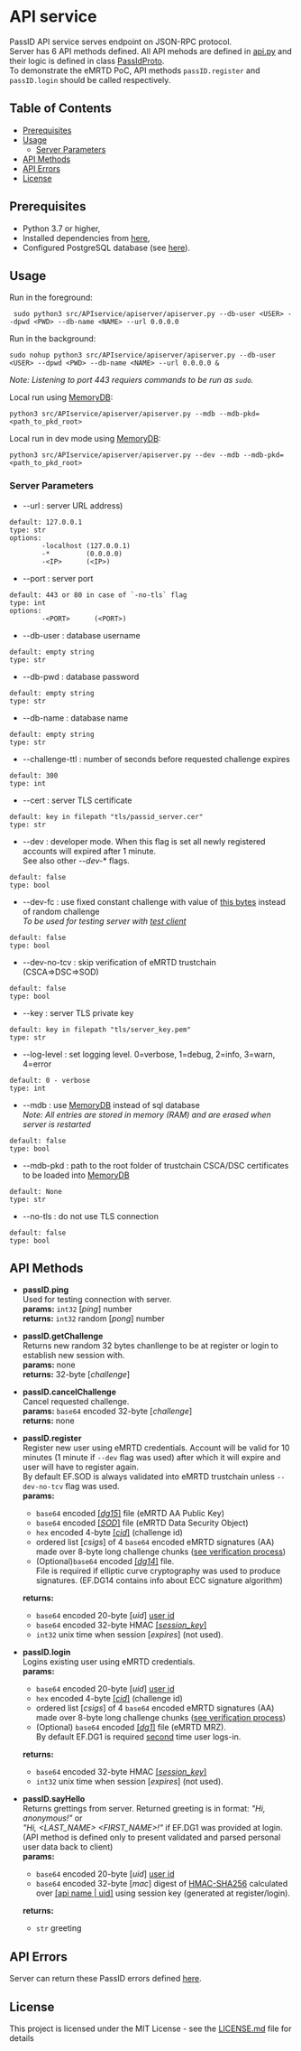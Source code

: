 # API service
PassID API service serves endpoint on JSON-RPC protocol.  
Server has 6 API methods defined.
All API mehods are defined in [api.py](https://github.com/ZeroPass/PassID-Server/blob/18e134e9316bf3888ae5e51ce4cf46468e832f44/src/APIservice/api.py#L56-L172) and their logic is defined in class [PassIdProto](https://github.com/ZeroPass/PassID-Server/blob/66b2ea724ec9a515d07298eed828c6849ec1cbbc/src/APIservice/proto/proto.py#L65-L438).  
 To demonstrate the eMRTD PoC, API methods `passID.register` and `passID.login` should be called respectively.

## Table of Contents  
- [Prerequisites](#prerequisites)
- [Usage](#usage)
  + [Server Parameters](#server-parameters)
- [API Methods](#api-methods)
- [API Errors](#api-errors)
- [License](#license)

## Prerequisites
* Python 3.7 or higher,
* Installed dependencies from [here](../../../../../PassID-Server#prerequisites),
* Configured PostgreSQL database (see [here](../../../../../PassID-Server#configure-postgresql-database)).

## Usage
Run in the foreground:
```
 sudo python3 src/APIservice/apiserver/apiserver.py --db-user <USER> --dpwd <PWD> --db-name <NAME> --url 0.0.0.0
```

Run in the background:
```
sudo nohup python3 src/APIservice/apiserver/apiserver.py --db-user <USER> --dpwd <PWD> --db-name <NAME> --url 0.0.0.0 &  
```
*Note: Listening to port 443 requiers commands to be run as `sudo`.*


Local run using [MemoryDB](https://github.com/ZeroPass/PassID-Server/blob/ddcc6073d298cb1a4e0d99195d928a9dce0f78e5/src/APIservice/proto/db.py#L262-L375):
```
python3 src/APIservice/apiserver/apiserver.py --mdb --mdb-pkd=<path_to_pkd_root>
```

Local run in dev mode using [MemoryDB](https://github.com/ZeroPass/PassID-Server/blob/ddcc6073d298cb1a4e0d99195d928a9dce0f78e5/src/APIservice/proto/db.py#L262-L375):
```
python3 src/APIservice/apiserver/apiserver.py --dev --mdb --mdb-pkd=<path_to_pkd_root>
```

### Server Parameters

* --url : server URL address)
```
default: 127.0.0.1
type: str
options:
        -localhost (127.0.0.1)
        -*         (0.0.0.0)
        -<IP>      (<IP>)
```

* --port : server port
```
default: 443 or 80 in case of `-no-tls` flag
type: int
options: 
        -<PORT>      (<PORT>)
```

* --db-user : database username
```
default: empty string
type: str
```

* --db-pwd : database password
```
default: empty string
type: str
```

* --db-name : database name
```
default: empty string
type: str
```



* --challenge-ttl : number of seconds before requested challenge expires
```
default: 300
type: int
```

* --cert : server TLS certificate
```
default: key in filepath "tls/passid_server.cer"
type: str
```

* --dev : developer mode. When this flag is set all newly registered accounts will expired after 1 minute.  
See also other *--dev-** flags.
```
default: false
type: bool
```

* --dev-fc : use fixed constant challenge with value of [this bytes](https://github.com/ZeroPass/PassID-Server/blob/master/src/APIservice/apiserver/apiserver.py#L26) instead of random challenge  
*To be used for testing server with [test client](https://github.com/ZeroPass/PassID-Server/blob/master/src/APIservice/unittest/test_client.py)*
```
default: false
type: bool
```

* --dev-no-tcv : skip verification of eMRTD trustchain (CSCA=>DSC=>SOD)
```
default: false
type: bool
```

* --key : server TLS private key
```
default: key in filepath "tls/server_key.pem"
type: str
```

* --log-level : set logging level. 0=verbose, 1=debug, 2=info, 3=warn, 4=error
```
default: 0 - verbose
type: int
```

* --mdb : use [MemoryDB](https://github.com/ZeroPass/PassID-Server/blob/ddcc6073d298cb1a4e0d99195d928a9dce0f78e5/src/APIservice/proto/db.py#L262-L375) instead of sql database  
*Note: All entries are stored in memory (RAM) and are erased when server is restarted*
```
default: false
type: bool
```

* --mdb-pkd : path to the root folder of trustchain CSCA/DSC certificates to be loaded into [MemoryDB](https://github.com/ZeroPass/PassID-Server/blob/ddcc6073d298cb1a4e0d99195d928a9dce0f78e5/src/APIservice/proto/db.py#L262-L375)
```
default: None
type: str
```

* --no-tls : do not use TLS connection
```
default: false
type: bool
```
## API Methods
* **passID.ping**  
  Used for testing connection with server.  
  **params:** `int32` [*ping*] number  
  **returns:** `int32` random [*pong*] number  
  
* **passID.getChallenge**  
  Returns new random 32 bytes chanllenge to be at register or login to establish new session with.  
  **params:** none  
  **returns:** 32-byte [*challenge*]  
  
* **passID.cancelChallenge**  
  Cancel requested challenge.  
  **params:** `base64` encoded 32-byte [*challenge*]  
  **returns:** none  
  
* **passID.register**  
  Register new user using eMRTD credentials. Account will be valid for 10 minutes (1 minute if `--dev` flag was used) after which it will expire and user will have to register again.  
  By default EF.SOD is always validated into eMRTD trustchain unless `--dev-no-tcv` flag was used.  
  **params:**
    * `base64` encoded [[*dg15*]](https://github.com/ZeroPass/PassID-Server/blob/a87cb5cc55c160a9ca80583ecb6099d7a6e57660/src/pymrtd/ef/dg.py#L189-L203) file (eMRTD AA Public Key)
    * `base64` encoded [[*SOD*]](https://github.com/ZeroPass/PassID-Server/blob/a87cb5cc55c160a9ca80583ecb6099d7a6e57660/src/pymrtd/ef/sod.py#L135-L195) file (eMRTD Data Security Object)
    * `hex` encoded 4-byte [[*cid*]](https://github.com/ZeroPass/PassID-Server/blob/master/src/APIservice/proto/challenge.py#L12-L37) (challenge id)
    * ordered list [*csigs*] of 4 `base64` encoded eMRTD signatures (AA) made over 8-byte long challenge chunks ([see verification process](https://github.com/ZeroPass/PassID-Server/blob/5800f368b03de6bf8d2ee9d26ba974ff3284b215/src/APIservice/proto/proto.py#L244-L249))
    * (Optional)`base64` encoded [[*dg14*]](https://github.com/ZeroPass/PassID-Server/blob/a87cb5cc55c160a9ca80583ecb6099d7a6e57660/src/pymrtd/ef/dg.py#L161-L185) file.  
    File is required if elliptic curve cryptography was used to produce signatures. (EF.DG14 contains info about ECC signature algorithm)

  **returns:**
    * `base64` encoded 20-byte [*uid*] [user id](https://github.com/ZeroPass/PassID-Server/blob/a87cb5cc55c160a9ca80583ecb6099d7a6e57660/src/APIservice/proto/user.py#L10-L39)
    * `base64` encoded 32-byte HMAC [[*session_key*]](https://github.com/ZeroPass/PassID-Server/blob/23af931ab1ef8fdc0c2d948c1fd4a14a71d7beba/src/APIservice/proto/session.py#L12-L43)
    * `int32` unix time when session [*expires*] (not used).
    
 * **passID.login**  
  Logins existing user using eMRTD credentials.  
  **params:**
    * `base64` encoded 20-byte [*uid*] [user id](https://github.com/ZeroPass/PassID-Server/blob/a87cb5cc55c160a9ca80583ecb6099d7a6e57660/src/APIservice/proto/user.py#L10-L39)
    * `hex` encoded 4-byte [[*cid*]](https://github.com/ZeroPass/PassID-Server/blob/master/src/APIservice/proto/challenge.py#L12-L37) (challenge id)
    * ordered list [*csigs*] of 4 `base64` encoded eMRTD signatures (AA) made over 8-byte long challenge chunks ([see verification process](https://github.com/ZeroPass/PassID-Server/blob/5800f368b03de6bf8d2ee9d26ba974ff3284b215/src/APIservice/proto/proto.py#L244-L249))
    * (Optional) `base64` encoded [[*dg1*]](https://github.com/ZeroPass/PassID-Server/blob/a87cb5cc55c160a9ca80583ecb6099d7a6e57660/src/pymrtd/ef/dg.py#L148-L158) file (eMRTD MRZ).  
    By default EF.DG1 is required [second](https://github.com/ZeroPass/PassID-Server/blob/66b2ea724ec9a515d07298eed828c6849ec1cbbc/src/APIservice/proto/proto.py#L155-L159) time user logs-in.
    
   **returns:**
    * `base64` encoded 32-byte HMAC [[*session_key*]](https://github.com/ZeroPass/PassID-Server/blob/23af931ab1ef8fdc0c2d948c1fd4a14a71d7beba/src/APIservice/proto/session.py#L12-L43)
    * `int32` unix time when session [*expires*] (not used).
    
* **passID.sayHello**  
  Returns grettings from server. Returned greeting is in format: *"Hi, anonymous!"* or  
  *"Hi, <LAST_NAME> <FIRST_NAME>!"* if EF.DG1 was provided at login.  
  (API method is defined only to present validated and parsed personal user data back to client)  
  **params:**
    * `base64` encoded 20-byte [*uid*] [user id](https://github.com/ZeroPass/PassID-Server/blob/a87cb5cc55c160a9ca80583ecb6099d7a6e57660/src/APIservice/proto/user.py#L10-L39)
    *  `base64` encoded 32-byte [*mac*] digest of [HMAC-SHA256](https://github.com/ZeroPass/PassID-Server/blob/66b2ea724ec9a515d07298eed828c6849ec1cbbc/src/APIservice/proto/session.py#L63-L69) calculated over [[api name | uid]](https://github.com/ZeroPass/PassID-Server/blob/master/src/APIservice/proto/proto.py#L206) using session key (generated at register/login).
    
   **returns:**
    * `str` greeting
    
## API Errors
Server can return these PassID errors defined [here](https://github.com/ZeroPass/PassID-Server/blob/master/src/APIservice/proto/proto.py#L21-L62).
 
## License

This project is licensed under the MIT License - see the [LICENSE.md](LICENSE.md) file for details

